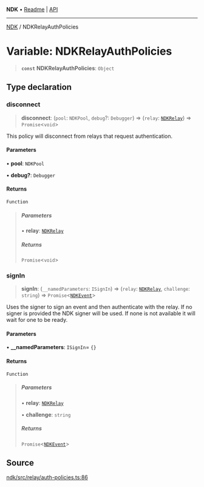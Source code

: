 **NDK** • [Readme](../README.md) \| [API](../globals.md)

***

[NDK](../README.md) / NDKRelayAuthPolicies

# Variable: NDKRelayAuthPolicies

> **`const`** **NDKRelayAuthPolicies**: `Object`

## Type declaration

### disconnect

> **disconnect**: (`pool`: `NDKPool`, `debug`?: `Debugger`) => (`relay`: [`NDKRelay`](../classes/NDKRelay.md)) => `Promise`\<`void`\>

This policy will disconnect from relays that request authentication.

#### Parameters

• **pool**: `NDKPool`

• **debug?**: `Debugger`

#### Returns

`Function`

> ##### Parameters
>
> • **relay**: [`NDKRelay`](../classes/NDKRelay.md)
>
> ##### Returns
>
> `Promise`\<`void`\>
>

### signIn

> **signIn**: (`__namedParameters`: `ISignIn`) => (`relay`: [`NDKRelay`](../classes/NDKRelay.md), `challenge`: `string`) => `Promise`\<[`NDKEvent`](../classes/NDKEvent.md)\>

Uses the signer to sign an event and then authenticate with the relay. If no signer is provided the NDK signer will be used. If none is not available it will wait for one to be ready.

#### Parameters

• **\_\_namedParameters**: `ISignIn`= `{}`

#### Returns

`Function`

> ##### Parameters
>
> • **relay**: [`NDKRelay`](../classes/NDKRelay.md)
>
> • **challenge**: `string`
>
> ##### Returns
>
> `Promise`\<[`NDKEvent`](../classes/NDKEvent.md)\>
>

## Source

[ndk/src/relay/auth-policies.ts:86](https://github.com/nostr-dev-kit/ndk/blob/d04eef3/ndk/src/relay/auth-policies.ts#L86)
